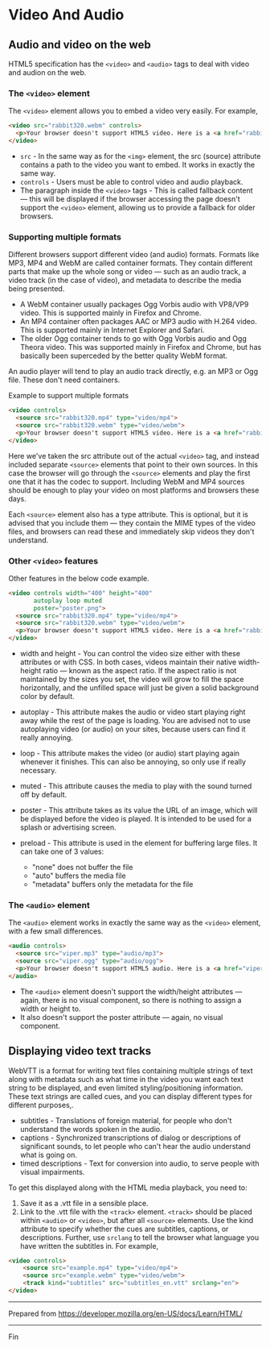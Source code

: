 # Video And Audio

## Audio and video on the web

HTML5 specification has the `<video>` and `<audio>` tags to deal with video and audion on the web.

### The `<video>` element

The `<video>` element allows you to embed a video very easily. For example,

```html
<video src="rabbit320.webm" controls>
  <p>Your browser doesn't support HTML5 video. Here is a <a href="rabbit320.webm">link to the video</a> instead.</p>
</video>
```

* `src` - In the same way as for the `<img>` element, the src (source) attribute contains a path to the video you want to embed. It works in exactly the same way.
* `controls` - Users must be able to control video and audio playback.
* The paragraph inside the `<video>` tags - This is called fallback content — this will be displayed if the browser accessing the page doesn't support the `<video>` element, allowing us to provide a fallback for older browsers.

### Supporting multiple formats

Different browsers support different video (and audio) formats. Formats like MP3, MP4 and WebM are called container formats. They contain different parts that make up the whole song or video — such as an audio track, a video track (in the case of video), and metadata to describe the media being presented.

* A WebM container usually packages Ogg Vorbis audio with VP8/VP9 video. This is supported mainly in Firefox and Chrome.
* An MP4 container often packages AAC or MP3 audio with H.264 video. This is supported mainly in Internet Explorer and Safari.
* The older Ogg container tends to go with Ogg Vorbis audio and Ogg Theora video. This was supported mainly in Firefox and Chrome, but has basically been superceded by the better quality WebM format.

An audio player will tend to play an audio track directly, e.g. an MP3 or Ogg file. These don't need containers.

Example to support multiple formats

```html
<video controls>
  <source src="rabbit320.mp4" type="video/mp4">
  <source src="rabbit320.webm" type="video/webm">
  <p>Your browser doesn't support HTML5 video. Here is a <a href="rabbit320.mp4">link to the video</a> instead.</p>
</video>
```

Here we've taken the src attribute out of the actual `<video>` tag, and instead included separate `<source>` elements that point to their own sources. In this case the browser will go through the `<source>` elements and play the first one that it has the codec to support. Including WebM and MP4 sources should be enough to play your video on most platforms and browsers these days.

Each `<source>` element also has a type attribute. This is optional, but it is advised that you include them — they contain the MIME types of the video files, and browsers can read these and immediately skip videos they don't understand.

### Other `<video>` features

Other features in the below code example.

```html
<video controls width="400" height="400"
       autoplay loop muted
       poster="poster.png">
  <source src="rabbit320.mp4" type="video/mp4">
  <source src="rabbit320.webm" type="video/webm">
  <p>Your browser doesn't support HTML5 video. Here is a <a href="rabbit320.mp4">link to the video</a> instead.</p>
</video>
```

* width and height - You can control the video size either with these attributes or with CSS. In both cases, videos maintain their native width-height ratio — known as the aspect ratio. If the aspect ratio is not maintained by the sizes you set, the video will grow to fill the space horizontally, and the unfilled space will just be given a solid background color by default.
* autoplay - This attribute makes the audio or video start playing right away while the rest of the page is loading. You are advised not to use autoplaying video (or audio) on your sites, because users can find it really annoying.
* loop - This attribute makes the video (or audio) start playing again whenever it finishes. This can also be annoying, so only use if really necessary.
* muted - This attribute causes the media to play with the sound turned off by default.
* poster - This attribute takes as its value the URL of an image, which will be displayed before the video is played. It is intended to be used for a splash or advertising screen.
* preload - This attribute is used in the element for buffering large files. It can take one of 3 values:

  * "none" does not buffer the file
  * "auto" buffers the media file
  * "metadata" buffers only the metadata for the file

### The `<audio>` element

The `<audio>` element works in exactly the same way as the `<video>` element, with a few small differences.

```html
<audio controls>
  <source src="viper.mp3" type="audio/mp3">
  <source src="viper.ogg" type="audio/ogg">
  <p>Your browser doesn't support HTML5 audio. Here is a <a href="viper.mp3">link to the audio</a> instead.</p>
</audio>
```

* The `<audio>` element doesn't support the width/height attributes — again, there is no visual component, so there is nothing to assign a width or height to.
* It also doesn't support the poster attribute — again, no visual component.

## Displaying video text tracks

WebVTT is a format for writing text files containing multiple strings of text along with metadata such as what time in the video you want each text string to be displayed, and even limited styling/positioning information. These text strings are called cues, and you can display different types for different purposes,.

* subtitles - Translations of foreign material, for people who don't understand the words spoken in the audio.
* captions - Synchronized transcriptions of dialog or descriptions of significant sounds, to let people who can't hear the audio understand what is going on.
* timed descriptions - Text for conversion into audio, to serve people with visual impairments.

To get this displayed along with the HTML media playback, you need to:

1. Save it as a .vtt file in a sensible place.
1. Link to the .vtt file with the `<track>` element. `<track>` should be placed within `<audio>` or `<video>`, but after all `<source>` elements. Use the kind attribute to specify whether the cues are subtitles, captions, or descriptions. Further, use `srclang` to tell the browser what language you have written the subtitles in. For example,

```html
<video controls>
    <source src="example.mp4" type="video/mp4">
    <source src="example.webm" type="video/webm">
    <track kind="subtitles" src="subtitles_en.vtt" srclang="en">
</video>
```

---

Prepared from <https://developer.mozilla.org/en-US/docs/Learn/HTML/>

---

Fin
